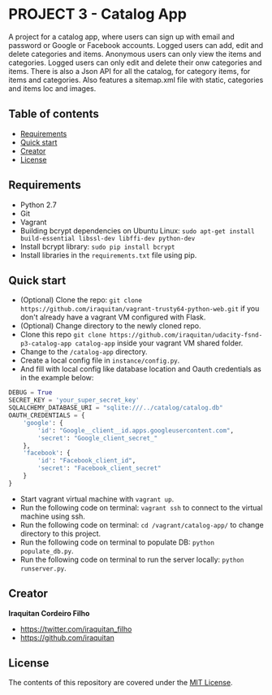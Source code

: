 # PROJECT 3 - Catalog App
A project for a catalog app, where users can sign up with email and password or Google or Facebook accounts. Logged users can add, edit and delete categories and items. Anonymous users can only view the items and categories. Logged users can only edit and delete their onw categories and items. There is also a Json API for all the catalog, for category items, for items and categories. Also features a sitemap.xml file with static, categories and items loc and images.

## Table of contents
* [Requirements](#requirements)
* [Quick start](#quick-start)
* [Creator](#creator)
* [License](#license)

## Requirements
* Python 2.7
* Git
* Vagrant
* Building bcrypt dependencies on Ubuntu Linux: `sudo apt-get install build-essential libssl-dev libffi-dev python-dev`
* Install bcrypt library: `sudo pip install bcrypt`
* Install libraries in the `requirements.txt` file using pip.

## Quick start
* (Optional) Clone the repo: `git clone https://github.com/iraquitan/vagrant-trusty64-python-web.git` if you don't already have a vagrant VM configured with Flask.
* (Optional) Change directory to the newly cloned repo.
* Clone this repo `git clone https://github.com/iraquitan/udacity-fsnd-p3-catalog-app catalog-app` inside your vagrant VM shared folder.
* Change to the `/catalog-app` directory.
* Create a local config file in `instance/config.py`.
* And fill with local config like database location and Oauth credentials as in the example below:
```python
DEBUG = True
SECRET_KEY = 'your_super_secret_key'
SQLALCHEMY_DATABASE_URI = "sqlite:///../catalog/catalog.db"
OAUTH_CREDENTIALS = {
    'google': {
        'id': "Google__client__id.apps.googleusercontent.com",
        'secret': "Google_client_secret_"
    },
    'facebook': {
        'id': "Facebook_client_id",
        'secret': "Facebook_client_secret"
    }
}
```
* Start vagrant virtual machine with `vagrant up`.
* Run the following code on terminal: `vagrant ssh` to connect to the virtual machine using ssh.
* Run the following code on terminal: `cd /vagrant/catalog-app/` to change directory to this project.
* Run the following code on terminal to populate DB: `python populate_db.py`.
* Run the following code on terminal to run the server locally: `python runserver.py`.

## Creator
**Iraquitan Cordeiro Filho**

* <https://twitter.com/iraquitan_filho>
* <https://github.com/iraquitan>

## License
The contents of this repository are covered under the [MIT License](LICENSE).
